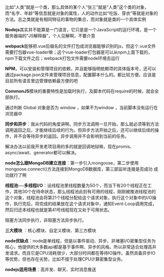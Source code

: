 比如“人类”就是一个类，那么具体的某个人“张三”就是“人类”这个类的对象，而“名字、年龄”等信息就是对象的属性，人的动作比如“吃饭、穿衣”等就是对象的方法。总之类就是有相同特征的事物的集合，而对象就是类的一个具体实例

**Nodejs**其实并不能算是一门语言，它只是是一个JavaScript的运行环境，是一个服务器端的“JS解释器”，个人见解啊，不要介意

**webpack**能够把.vue后缀名的文件打包成浏览器能够识别的js，但这个.vue文件需要打包器vue-loader嘛；这个vue-loader打包器是可以从npm上面下载的，npm下载文件之后；webpack打包文件需要node环境去运行

**NPM**，可以安装和管理项目的依赖，并且能够指明依赖项的具体版本号，还可以通过package.json文件来管理项目信息，配置脚本什么的。都比较方便。应该是目前所有语言里边管理依赖最方便的吧

**CommonJS**模块的重要特性是加载时执行，及脚本代码在require的时候，就会全部执行。

通过判断 Global 对象是否为 window ，如果不为window ，当前脚本没有运行在浏览器中



**同步和异步**：我从代码的角度讲啊。同步方法调用一旦开始，那么就必须等到方法调用返回之后，才能继续后续的行为。但异步方法开始之后，还可以继续后续的操作，并不会等待异步的返回。异步调用并不会影响到当前的任务。

解决办法以前我开发老项目用的多的就是回调地狱嘛，现在promis、async/await、generator都可以解决。

**node怎么跟MongoDB建立连接**：第一步引入mongoose，第二步使用mongoose.connect()方法连接到MongoDB数据库，第三部监听连接是否成功  成功就行了啊

**线程池---多线程I/O**：设线程池里线程数量为50个，而当下有20个线程正在工作，其他30个在待命状态，那么线程池此刻有可用的线程，刚刚被推进线程池的这个对象，线程池会将第21个线程分配给这个请求对象，执行这个对象中的I/O操作，执行完后，将完成的结果放在这个请求对象中，通知Event-Loop调用完成，然后归还本线程也就是第41号线程现在又处于可用状态。

阻塞方法同步执行，非阻塞方法异步执行。



**三大模块** ：核心模块、自定义模块、第三方模块

**node优缺点**：node是单线程，但是以事件驱动、异步、非堵塞I/O密集型任务为核心，他提供的大多数api都是基于事件啊、异步的风格。所以非常适合处理高并发请求。而且它是CPU消耗很少，大部分时间都在等待IO操作。虽然具备异步IO等优势，但也存在劣势，比如不擅于处理CPU计算密集型业务。

**nodejs适用场景**：高并发、聊天、实时消息推送

